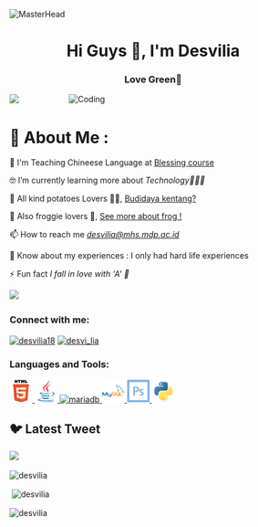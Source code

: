 ![MasterHead](https://im3.ezgif.com/tmp/ezgif-3-f6a629a086.gif)
<h1 align="center">Hi Guys 👋, I'm Desvilia</h1>
<h3 align="center">Love Green💚</h3>
<img align="right" alt="Coding" width="400" src="https://media.tenor.com/14q82mYdlR8AAAAi/peachcat-cat.gif">

[![](https://visitcount.itsvg.in/api?id=desvilia&icon=0&color=3)](https://visitcount.itsvg.in)


#  🙈 About Me :

 🔭 I'm Teaching Chineese Language at [Blessing course](https://blessing-dempo.business.site/)

 🤓 I’m currently learning more about *Technology👩🏻‍💻*

 🍴 All kind potatoes Lovers 🍟🥔, [Budidaya kentang?](http://cybex.pertanian.go.id/mobile/artikel/89978/Langkah-Langkah--Budidaya-Kentang-/)

 🐸 Also froggie lovers 💚, [See more about frog !](https://www.amphibianlife.com/frog-facts-for-kids/)

 📫 How to reach me *desvilia@mhs.mdp.ac.id*

 📄 Know about my experiences : I only had hard life experiences

⚡ Fun fact *I fall in love with 'A' 🤍*

<img src="https://user-images.githubusercontent.com/126872569/224112239-c70602d0-e3c1-4398-a740-3bdc7c25ae7b.gif">



<h3 align="left">Connect with me:</h3>
<p align="left">
<a href="https://twitter.com/desvilia18" target="blank"><img align="center" src="https://raw.githubusercontent.com/rahuldkjain/github-profile-readme-generator/master/src/images/icons/Social/twitter.svg" alt="desvilia18" height="30" width="40" /></a>
<a href="https://instagram.com/desvi_lia" target="blank"><img align="center" src="https://raw.githubusercontent.com/rahuldkjain/github-profile-readme-generator/master/src/images/icons/Social/instagram.svg" alt="desvi_lia" height="30" width="40" /></a>
</p>

<h3 align="left">Languages and Tools:</h3>
<p align="left"> <a href="https://www.w3.org/html/" target="_blank" rel="noreferrer"> <img src="https://raw.githubusercontent.com/devicons/devicon/master/icons/html5/html5-original-wordmark.svg" alt="html5" width="40" height="40"/> </a> <a href="https://www.java.com" target="_blank" rel="noreferrer"> <img src="https://raw.githubusercontent.com/devicons/devicon/master/icons/java/java-original.svg" alt="java" width="40" height="40"/> </a> <a href="https://mariadb.org/" target="_blank" rel="noreferrer"> <img src="https://www.vectorlogo.zone/logos/mariadb/mariadb-icon.svg" alt="mariadb" width="40" height="40"/> </a> <a href="https://www.mysql.com/" target="_blank" rel="noreferrer"> <img src="https://raw.githubusercontent.com/devicons/devicon/master/icons/mysql/mysql-original-wordmark.svg" alt="mysql" width="40" height="40"/> </a> <a href="https://www.photoshop.com/en" target="_blank" rel="noreferrer"> <img src="https://raw.githubusercontent.com/devicons/devicon/master/icons/photoshop/photoshop-line.svg" alt="photoshop" width="40" height="40"/> </a> <a href="https://www.python.org" target="_blank" rel="noreferrer"> <img src="https://raw.githubusercontent.com/devicons/devicon/master/icons/python/python-original.svg" alt="python" width="40" height="40"/> </a> </p>

## 🐦 Latest Tweet
[![](https://gtce.itsvg.in/api?username=desvilia18)](https://github.com/VishwaGauravIn/github-twitter-card-embed)

<p><img align="center" src="https://github-readme-stats.vercel.app/api/top-langs?username=desvilia&show_icons=true&locale=en&layout=compact" alt="desvilia" /></p>

<p>&nbsp;<img align="center" src="https://github-readme-stats.vercel.app/api?username=desvilia&show_icons=true&locale=en" alt="desvilia" /></p>

<p><img align="center" src="https://github-readme-streak-stats.herokuapp.com/?user=desvilia&" alt="desvilia" /></p>
